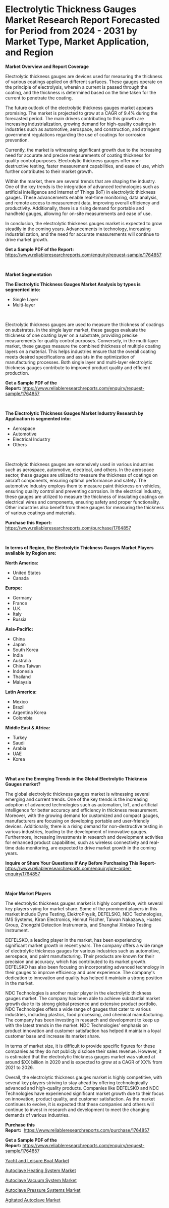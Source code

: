 <p><h1>Electrolytic Thickness Gauges Market Research Report Forecasted for Period from 2024 -  2031 by Market Type, Market Application, and Region</h1></p><p><strong>Market Overview and Report Coverage</strong></p>
<p><p>Electrolytic thickness gauges are devices used for measuring the thickness of various coatings applied on different surfaces. These gauges operate on the principle of electrolysis, wherein a current is passed through the coating, and the thickness is determined based on the time taken for the current to penetrate the coating.</p><p>The future outlook of the electrolytic thickness gauges market appears promising. The market is projected to grow at a CAGR of 9.4% during the forecasted period. The main drivers contributing to this growth are increasing industrialization, growing demand for high-quality coatings in industries such as automotive, aerospace, and construction, and stringent government regulations regarding the use of coatings for corrosion prevention.</p><p>Currently, the market is witnessing significant growth due to the increasing need for accurate and precise measurements of coating thickness for quality control purposes. Electrolytic thickness gauges offer non-destructive testing, faster measurement capabilities, and ease of use, which further contributes to their market growth.</p><p>Within the market, there are several trends that are shaping the industry. One of the key trends is the integration of advanced technologies such as artificial intelligence and Internet of Things (IoT) in electrolytic thickness gauges. These advancements enable real-time monitoring, data analysis, and remote access to measurement data, improving overall efficiency and productivity. Additionally, there is a rising demand for portable and handheld gauges, allowing for on-site measurements and ease of use.</p><p>In conclusion, the electrolytic thickness gauges market is expected to grow steadily in the coming years. Advancements in technology, increasing industrialization, and the need for accurate measurements will continue to drive market growth.</p></p>
<p><strong>Get a Sample PDF of the Report:</strong> <a href="https://www.reliableresearchreports.com/enquiry/request-sample/1764857">https://www.reliableresearchreports.com/enquiry/request-sample/1764857</a></p>
<p>&nbsp;</p>
<p><strong>Market Segmentation</strong></p>
<p><strong>The Electrolytic Thickness Gauges Market Analysis by types is segmented into:</strong></p>
<p><ul><li>Single Layer</li><li>Multi-layer</li></ul></p>
<p>&nbsp;</p>
<p><p>Electrolytic thickness gauges are used to measure the thickness of coatings on substrates. In the single layer market, these gauges evaluate the thickness of one coating layer on a substrate, providing precise measurements for quality control purposes. Conversely, in the multi-layer market, these gauges measure the combined thickness of multiple coating layers on a material. This helps industries ensure that the overall coating meets desired specifications and assists in the optimization of manufacturing processes. Both single layer and multi-layer electrolytic thickness gauges contribute to improved product quality and efficient production.</p></p>
<p><strong>Get a Sample PDF of the Report:</strong>&nbsp;<a href="https://www.reliableresearchreports.com/enquiry/request-sample/1764857">https://www.reliableresearchreports.com/enquiry/request-sample/1764857</a></p>
<p>&nbsp;</p>
<p><strong>The Electrolytic Thickness Gauges Market Industry Research by Application is segmented into:</strong></p>
<p><ul><li>Aerospace</li><li>Automotive</li><li>Electrical Industry</li><li>Others</li></ul></p>
<p>&nbsp;</p>
<p><p>Electrolytic thickness gauges are extensively used in various industries such as aerospace, automotive, electrical, and others. In the aerospace sector, these gauges are utilized to measure the thickness of coatings on aircraft components, ensuring optimal performance and safety. The automotive industry employs them to measure paint thickness on vehicles, ensuring quality control and preventing corrosion. In the electrical industry, these gauges are utilized to measure the thickness of insulating coatings on electrical wires and components, ensuring safety and proper functionality. Other industries also benefit from these gauges for measuring the thickness of various coatings and materials.</p></p>
<p><strong>Purchase this Report:</strong>&nbsp; <a href="https://www.reliableresearchreports.com/purchase/1764857">https://www.reliableresearchreports.com/purchase/1764857</a></p>
<p>&nbsp;</p>
<p><strong>In terms of Region, the Electrolytic Thickness Gauges Market Players available by Region are:</strong></p>
<p>
    <p> <strong> North America: </strong>
        <ul>
            <li>United States</li>
            <li>Canada</li>
        </ul>
        </p> 
    <p> <strong> Europe: </strong>
        <ul>
            <li>Germany</li>
            <li>France</li>
            <li>U.K.</li>
            <li>Italy</li>
            <li>Russia</li>
        </ul>
        </p> 
    <p> <strong> Asia-Pacific: </strong>
        <ul>
            <li>China</li>
            <li>Japan</li>
            <li>South Korea</li>
            <li>India</li>
            <li>Australia</li>
            <li>China Taiwan</li>
            <li>Indonesia</li>
            <li>Thailand</li>
            <li>Malaysia</li>
        </ul>
        </p> 
    <p> <strong> Latin America: </strong>
        <ul>
            <li>Mexico</li>
            <li>Brazil</li>
            <li>Argentina Korea</li>
            <li>Colombia</li>
        </ul>
        </p> 
    <p> <strong> Middle East & Africa: </strong>
        <ul>
            <li>Turkey</li>
            <li>Saudi</li>
            <li>Arabia</li>
            <li>UAE</li>
            <li>Korea</li>
        </ul>
    </p>
    </p>
<p>&nbsp;</p>
<p><strong>What are the Emerging Trends in the Global Electrolytic Thickness Gauges market?</strong></p>
<p><p>The global electrolytic thickness gauges market is witnessing several emerging and current trends. One of the key trends is the increasing adoption of advanced technologies such as automation, IoT, and artificial intelligence for better accuracy and efficiency in thickness measurement. Moreover, with the growing demand for customized and compact gauges, manufacturers are focusing on developing portable and user-friendly devices. Additionally, there is a rising demand for non-destructive testing in various industries, leading to the development of innovative gauges. Furthermore, increasing investments in research and development activities for enhanced product capabilities, such as wireless connectivity and real-time data monitoring, are expected to drive market growth in the coming years.</p></p>
<p><strong>Inquire or Share Your Questions If Any Before Purchasing This Report</strong>- <a href="https://www.reliableresearchreports.com/enquiry/pre-order-enquiry/1764857">https://www.reliableresearchreports.com/enquiry/pre-order-enquiry/1764857</a></p>
<p>&nbsp;</p>
<p><strong>Major Market Players</strong></p>
<p><p>The electrolytic thickness gauges market is highly competitive, with several key players vying for market share. Some of the prominent players in this market include Dyne Testing, ElektroPhysik, DEFELSKO, NDC Technologies, IMS Systems, Kiran Electronics, Helmut Fischer, Taiwan Nakazawa, Huatec Group, Zhongzhi Detection Instruments, and Shanghai Xinbiao Testing Instrument. </p><p>DEFELSKO, a leading player in the market, has been experiencing significant market growth in recent years. The company offers a wide range of electrolytic thickness gauges for various industries such as automotive, aerospace, and paint manufacturing. Their products are known for their precision and accuracy, which has contributed to its market growth. DEFELSKO has also been focusing on incorporating advanced technology in their gauges to improve efficiency and user experience. The company's dedication to innovation and quality has helped it maintain a strong position in the market.</p><p>NDC Technologies is another major player in the electrolytic thickness gauges market. The company has been able to achieve substantial market growth due to its strong global presence and extensive product portfolio. NDC Technologies offers a wide range of gauges that cater to various industries, including plastics, food processing, and chemical manufacturing. The company has been investing in research and development to keep up with the latest trends in the market. NDC Technologies' emphasis on product innovation and customer satisfaction has helped it maintain a loyal customer base and increase its market share.</p><p>In terms of market size, it is difficult to provide specific figures for these companies as they do not publicly disclose their sales revenue. However, it is estimated that the electrolytic thickness gauges market was valued at around $XX billion in 2020 and is expected to grow at a CAGR of XX% from 2021 to 2026.</p><p>Overall, the electrolytic thickness gauges market is highly competitive, with several key players striving to stay ahead by offering technologically advanced and high-quality products. Companies like DEFELSKO and NDC Technologies have experienced significant market growth due to their focus on innovation, product quality, and customer satisfaction. As the market continues to evolve, it is expected that these companies and others will continue to invest in research and development to meet the changing demands of various industries.</p></p>
<p><strong>Purchase this Report:</strong>&nbsp;&nbsp;<a href="https://www.reliableresearchreports.com/purchase/1764857">https://www.reliableresearchreports.com/purchase/1764857</a></p>
<p></p>
<p><strong>Get a Sample PDF of the Report:</strong>&nbsp;<a href="https://www.reliableresearchreports.com/enquiry/request-sample/1764857">https://www.reliableresearchreports.com/enquiry/request-sample/1764857</a></p>
<p><p><a href="https://github.com/lylyparadise/Market-Research-Report-List-1/blob/main/yacht-and-leisure-boat-market.md">Yacht and Leisure Boat Market</a></p><p><a href="https://github.com/markusgodoy/Market-Research-Report-List-1/blob/main/autoclave-heating-system-market.md">Autoclave Heating System Market</a></p><p><a href="https://github.com/mauripalmi/Market-Research-Report-List-1/blob/main/autoclave-vacuum-system-market.md">Autoclave Vacuum System Market</a></p><p><a href="https://github.com/nathandecarvalho/Market-Research-Report-List-1/blob/main/autoclave-pressure-systems-market.md">Autoclave Pressure Systems Market</a></p><p><a href="https://github.com/globismark/Market-Research-Report-List-1/blob/main/agitated-autoclave-market.md">Agitated Autoclave Market</a></p></p>